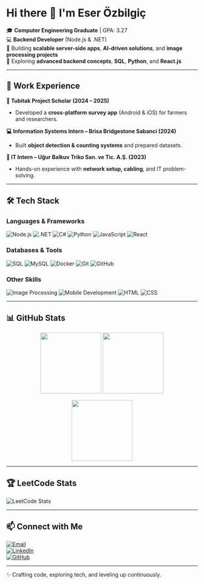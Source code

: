 # Hi there 👋 I'm Eser Özbilgiç

🎓 **Computer Engineering Graduate** | GPA: 3.27  
💻 **Backend Developer** (Node.js & .NET)  
🚀 Building **scalable server-side apps**, **AI-driven solutions**, and **image processing projects**  
🌱 Exploring **advanced backend concepts**, **SQL**, **Python**, and **React.js**  

---

## 🔭 Work Experience

**🎯 Tubitak Project Scholar (2024 – 2025)**  
- Developed a **cross-platform survey app** (Android & iOS) for farmers and researchers.  

**💻 Information Systems Intern – Brisa Bridgestone Sabanci (2024)**  
- Built **object detection & counting systems** and prepared datasets.  

**🔌 IT Intern – Uğur Balkuv Triko San. ve Tic. A.Ş. (2023)**  
- Hands-on experience with **network setup, cabling**, and IT problem-solving.  

---

## 🛠️ Tech Stack

### Languages & Frameworks
![Node.js](https://img.shields.io/badge/Node.js-339933?style=for-the-badge&logo=nodedotjs&logoColor=white) 
![.NET](https://img.shields.io/badge/.NET-512BD4?style=for-the-badge&logo=dotnet&logoColor=white) 
![C#](https://img.shields.io/badge/C%23-239120?style=for-the-badge&logo=c-sharp&logoColor=white) 
![Python](https://img.shields.io/badge/Python-3776AB?style=for-the-badge&logo=python&logoColor=white) 
![JavaScript](https://img.shields.io/badge/JavaScript-F7DF1E?style=for-the-badge&logo=javascript&logoColor=black) 
![React](https://img.shields.io/badge/React-20232A?style=for-the-badge&logo=react&logoColor=61DAFB)  

### Databases & Tools
![SQL](https://img.shields.io/badge/SQL-4479A1?style=for-the-badge&logo=database&logoColor=white) 
![MySQL](https://img.shields.io/badge/MySQL-005C84?style=for-the-badge&logo=mysql&logoColor=white) 
![Docker](https://img.shields.io/badge/Docker-2496ED?style=for-the-badge&logo=docker&logoColor=white) 
![Git](https://img.shields.io/badge/Git-F05032?style=for-the-badge&logo=git&logoColor=white) 
![GitHub](https://img.shields.io/badge/GitHub-181717?style=for-the-badge&logo=github&logoColor=white)  

### Other Skills
![Image Processing](https://img.shields.io/badge/Image%20Processing-009688?style=for-the-badge&logo=opencv&logoColor=white) 
![Mobile Development](https://img.shields.io/badge/Mobile%20Apps-3DDC84?style=for-the-badge&logo=android&logoColor=white) 
![HTML](https://img.shields.io/badge/HTML5-E34F26?style=for-the-badge&logo=html5&logoColor=white) 
![CSS](https://img.shields.io/badge/CSS3-1572B6?style=for-the-badge&logo=css3&logoColor=white)  

---

## 📊 GitHub Stats

<p align="center">
  <img src="https://github-readme-stats-sigma-five.vercel.app/api?username=EserOzbilgic&show_icons=true&theme=radical&count_private=true" height="160em"/>
  <img src="https://github-readme-stats-sigma-five.vercel.app/api/top-langs/?username=EserOzbilgic&layout=compact&theme=radical" height="160em"/>
</p>

<p align="center">
  <img src="https://github-readme-streak-stats.herokuapp.com/?user=EserOzbilgic&theme=radical" height="160em"/>
</p>

---

## 🏆 LeetCode Stats

![LeetCode Stats](https://leetcard.jacoblin.cool/EserOzbilgic?theme=dark&font=Baloo&ext=contest)

---

## 📫 Connect with Me

[![Email](https://img.shields.io/badge/Email-0072C6?style=for-the-badge&logo=gmail&logoColor=white)](mailto:eser.ozbilgic@gmail.com)  
[![LinkedIn](https://img.shields.io/badge/LinkedIn-0077B5?style=for-the-badge&logo=linkedin&logoColor=white)](https://www.linkedin.com/in/eser-%C3%B6zbilgi%C3%A7-9415481b8/)  
[![GitHub](https://img.shields.io/badge/GitHub-181717?style=for-the-badge&logo=github&logoColor=white)](https://github.com/EserOzbilgic)  

---

✨ Crafting code, exploring tech, and leveling up continuously.
